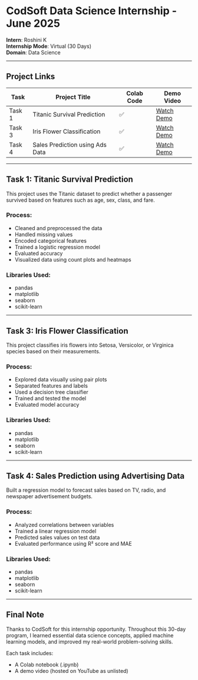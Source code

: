 # CodSoft Data Science Internship - June 2025

**Intern**: Roshini K  
**Internship Mode**: Virtual (30 Days)  
**Domain**: Data Science  

---

## Project Links

| Task | Project Title                   | Colab Code | Demo Video |
|------|----------------------------------|------------|-------------|
| Task 1 | Titanic Survival Prediction     | ✅          | [Watch Demo](https://youtu.be/-fm2SbsQBGo) |
| Task 3 | Iris Flower Classification      | ✅          | [Watch Demo](https://youtu.be/9V4TDJ_Owu4) |
| Task 4 | Sales Prediction using Ads Data | ✅          | [Watch Demo](https://youtu.be/jpbmAE9d2OU) |

---

## Task 1: Titanic Survival Prediction

This project uses the Titanic dataset to predict whether a passenger survived based on features such as age, sex, class, and fare.

### Process:
- Cleaned and preprocessed the data
- Handled missing values
- Encoded categorical features
- Trained a logistic regression model
- Evaluated accuracy
- Visualized data using count plots and heatmaps

### Libraries Used:
- pandas  
- matplotlib  
- seaborn  
- scikit-learn

---

## Task 3: Iris Flower Classification

This project classifies iris flowers into Setosa, Versicolor, or Virginica species based on their measurements.

### Process:
- Explored data visually using pair plots
- Separated features and labels
- Used a decision tree classifier
- Trained and tested the model
- Evaluated model accuracy

### Libraries Used:
- pandas  
- matplotlib  
- seaborn  
- scikit-learn

---

## Task 4: Sales Prediction using Advertising Data

Built a regression model to forecast sales based on TV, radio, and newspaper advertisement budgets.

### Process:
- Analyzed correlations between variables
- Trained a linear regression model
- Predicted sales values on test data
- Evaluated performance using R² score and MAE

### Libraries Used:
- pandas  
- matplotlib  
- seaborn  
- scikit-learn

---

## Final Note

Thanks to CodSoft for this internship opportunity. Throughout this 30-day program, I learned essential data science concepts, applied machine learning models, and improved my real-world problem-solving skills.

Each task includes:
- A Colab notebook (.ipynb)
- A demo video (hosted on YouTube as unlisted)
